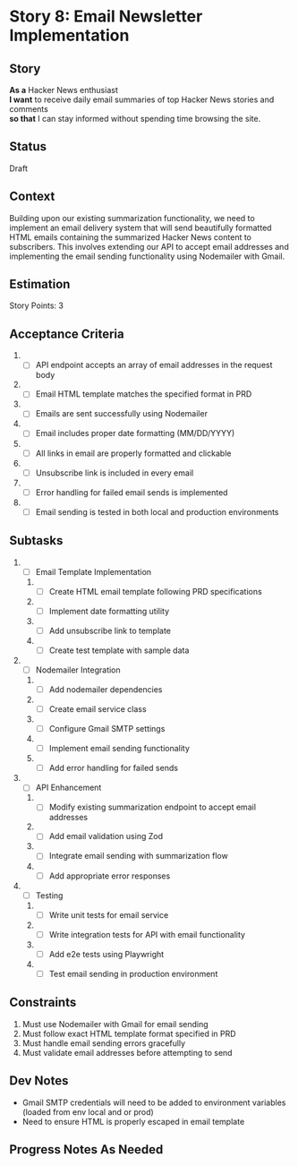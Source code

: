 # Story 8: Email Newsletter Implementation

## Story

**As a** Hacker News enthusiast\
**I want** to receive daily email summaries of top Hacker News stories and comments\
**so that** I can stay informed without spending time browsing the site.

## Status

Draft

## Context

Building upon our existing summarization functionality, we need to implement an email delivery system that will send beautifully formatted HTML emails containing the summarized Hacker News content to subscribers. This involves extending our API to accept email addresses and implementing the email sending functionality using Nodemailer with Gmail.

## Estimation

Story Points: 3

## Acceptance Criteria

1. - [ ] API endpoint accepts an array of email addresses in the request body
2. - [ ] Email HTML template matches the specified format in PRD
3. - [ ] Emails are sent successfully using Nodemailer
4. - [ ] Email includes proper date formatting (MM/DD/YYYY)
5. - [ ] All links in email are properly formatted and clickable
6. - [ ] Unsubscribe link is included in every email
7. - [ ] Error handling for failed email sends is implemented
8. - [ ] Email sending is tested in both local and production environments

## Subtasks

1. - [ ] Email Template Implementation

   1. - [ ] Create HTML email template following PRD specifications
   2. - [ ] Implement date formatting utility
   3. - [ ] Add unsubscribe link to template
   4. - [ ] Create test template with sample data

2. - [ ] Nodemailer Integration

   1. - [ ] Add nodemailer dependencies
   2. - [ ] Create email service class
   3. - [ ] Configure Gmail SMTP settings
   4. - [ ] Implement email sending functionality
   5. - [ ] Add error handling for failed sends

3. - [ ] API Enhancement

   1. - [ ] Modify existing summarization endpoint to accept email addresses
   2. - [ ] Add email validation using Zod
   3. - [ ] Integrate email sending with summarization flow
   4. - [ ] Add appropriate error responses

4. - [ ] Testing
   1. - [ ] Write unit tests for email service
   2. - [ ] Write integration tests for API with email functionality
   3. - [ ] Add e2e tests using Playwright
   4. - [ ] Test email sending in production environment

## Constraints

1. Must use Nodemailer with Gmail for email sending
2. Must follow exact HTML template format specified in PRD
3. Must handle email sending errors gracefully
4. Must validate email addresses before attempting to send

## Dev Notes

- Gmail SMTP credentials will need to be added to environment variables (loaded from env local and or prod)
- Need to ensure HTML is properly escaped in email template

## Progress Notes As Needed
